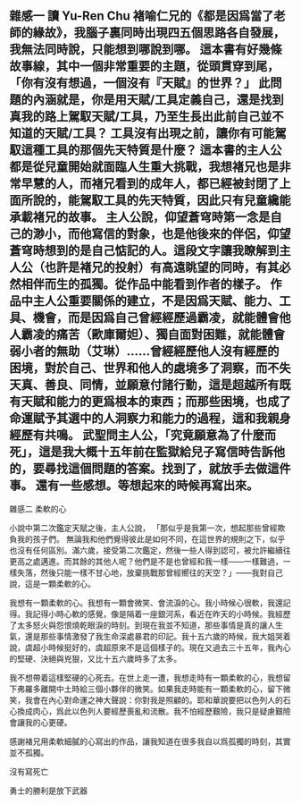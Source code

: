 雜感一
讀 Yu-Ren Chu 褚喻仁兄的《都是因爲當了老師的緣故》，我腦子裏同時出現四五個思路各自發展，我無法同時說，只能想到哪說到哪。
這本書有好幾條故事線，其中一個非常重要的主題，從頭貫穿到尾，「你有沒有想過，一個沒有『天賦』的世界？」
此問題的內涵就是，你是用天賦/工具定義自己，還是找到真我的路上駕馭天賦/工具，乃至生長出此前自己並不知道的天賦/工具？
工具沒有出現之前，讓你有可能駕馭這種工具的那個先天特質是什麼？
這本書的主人公都是從兒童開始就面臨人生重大挑戰，我想褚兄也是非常早慧的人，而褚兄看到的成年人，都已經被封閉了上面所說的，能駕馭工具的先天特質，因此只有兒童纔能承載褚兄的故事。
主人公說，仰望蒼穹時第一念是自己的渺小，而他寫信的對象，也是他後來的伴侶，仰望蒼穹時想到的是自己惦記的人。這段文字讓我瞭解到主人公（也許是褚兄的投射）有高遠眺望的同時，有其必然相伴而生的孤獨。從作品中能看到作者的樣子。
作品中主人公重要關係的建立，不是因爲天賦、能力、工具、機會，而是因爲自己曾經經歷過霸凌，就能體會他人霸凌的痛苦（歐庫爾妲）、獨自面對困難，就能體會弱小者的無助（艾琳）……曾經經歷他人沒有經歷的困境，對於自己、世界和他人的處境多了洞察，而不失天真、善良、同情，並願意付諸行動，這是超越所有既有天賦和能力的更爲根本的東西；而那些困境，也成了命運賦予其選中的人洞察力和能力的過程，這和我親身經歷有共鳴。
武聖問主人公，「究竟願意為了什麼而死」，這是我大概十五年前在監獄給兒子寫信時告訴他的，要尋找這個問題的答案。找到了，就放手去做這件事。
還有一些感想。等想起來的時候再寫出來。
--------------------------
雜感二    柔軟的心

小說中第二次鑑定天賦之後，主人公說，
「那似乎是我第一次，想起那些曾經欺負我的孩子們。
無論我和他們覺得彼此是如何不同，在這世界的規則之下，似乎也沒有任何區別。滿六歲，接受第二次鑑定，然後一些人得到認可，被允許繼續往更高之處邁進。而其餘的其他人呢？他們是不是也曾經和我一樣——一樣難過，一樣失落，然後只能一樣不甘心地，放棄挑戰那曾經嚮往的天空？」——我對自己說，這是一顆柔軟的心。

我想有一顆柔軟的心。我想有一顆會微笑、會流淚的心。我小時候心很軟，我還記得。我記得小時心軟的感覺，像是隔着一座銀河系，看近在昨天的小時候。我經歷了太多怒火與怨恨燒乾眼淚的時刻。到現在我並不知道，那些事情是真的讓人生氣，還是那些事情激發了我生命深處暴君的印記。我十五六歲的時候，我大姐哭着說，虞超小時候挺好的，虞超原來不是這個樣子的。現在又過去三十五年，我內心的堅硬、決絕與兇狠，又比十五六歲時多了太多。

我不想帶着這樣堅硬的心死去。在世上走一遭，我想走時有一顆柔軟的心，我想留下弗羅多離開中土時給三個小夥伴的微笑。如果我走時能有一顆柔軟的心，留下微笑，我會在內心對命運之神大聲說：你對我是照顧的。耶和華說要把以色列人的石心換成肉心，爲此以色列人要經歷喪亂和流散。我不怕經歷艱險，我只是疑慮艱險會讓我的心更硬。

感謝褚兄用柔軟細膩的心寫出的作品，讓我知道在很多我自以爲孤獨的時刻，其實並不孤獨。


沒有寫死亡

勇士的勝利是放下武器